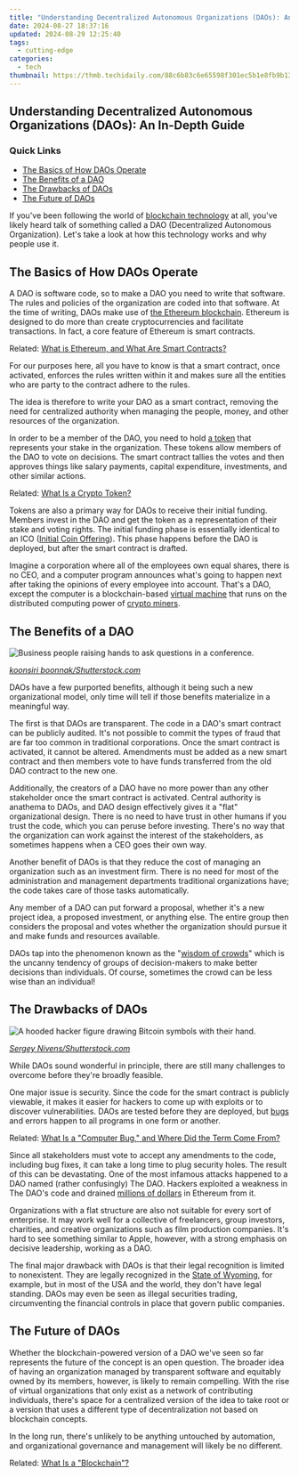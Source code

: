 ```yaml
---
title: "Understanding Decentralized Autonomous Organizations (DAOs): An In-Depth Guide"
date: 2024-08-27 18:37:16
updated: 2024-08-29 12:25:40
tags:
  - cutting-edge
categories:
  - tech
thumbnail: https://thmb.techidaily.com/88c6b83c6e65598f301ec5b1e8fb9b13fd16a0c81d9ff03972a4b84d06ac7c03.jpg
---
```


## Understanding Decentralized Autonomous Organizations (DAOs): An In-Depth Guide

### Quick Links

* [The Basics of How DAOs Operate](https://extra-information.techidaily.com/2024-approved-climbing-toward-sharper-screen-perceptions/)
* [The Benefits of a DAO](https://facebook-clips.techidaily.com/updated-tricks-for-making-fb-ads-pop-up-on-screen/)
* [The Drawbacks of DAOs](https://facebook-video-share.techidaily.com/updated-in-2024-amplify-video-dynamics-a-guide-to-perfecting-jump-cutting/)
* [The Future of DAOs](https://phone-solutions.techidaily.com/3-solutions-to-hard-reset-realme-c55-phone-using-pc-drfone-by-drfone-reset-android-reset-android/)

 If you've been following the world of [blockchain technology](https://facebook-videos.techidaily.com/updated-2024-approved-top-playlist-hits-social-medias-1-10-video-winners/) at all, you've likely heard talk of something called a DAO (Decentralized Autonomous Organization). Let's take a look at how this technology works and why people use it.

##  The Basics of How DAOs Operate

 A DAO is software code, so to make a DAO you need to write that software. The rules and policies of the organization are coded into that software. At the time of writing, DAOs make use of [the Ethereum blockchain](https://extra-information.techidaily.com/in-2024-automated-opener-your-srt-files-windows-and-mac/). Ethereum is designed to do more than create cryptocurrencies and facilitate transactions. In fact, a core feature of Ethereum is smart contracts.

Related: [What is Ethereum, and What Are Smart Contracts?](https://extra-information.techidaily.com/in-2024-automated-opener-your-srt-files-windows-and-mac/) 

 For our purposes here, all you have to know is that a smart contract, once activated, enforces the rules written within it and makes sure all the entities who are party to the contract adhere to the rules.

 The idea is therefore to write your DAO as a smart contract, removing the need for centralized authority when managing the people, money, and other resources of the organization.

 In order to be a member of the DAO, you need to hold [a token](https://instagram-video-recordings.techidaily.com/updated-the-step-by-step-for-turning-your-vids-into-beats-on-insta/) that represents your stake in the organization. These tokens allow members of the DAO to vote on decisions. The smart contract tallies the votes and then approves things like salary payments, capital expenditure, investments, and other similar actions.

Related: [What Is a Crypto Token?](https://instagram-video-recordings.techidaily.com/updated-the-step-by-step-for-turning-your-vids-into-beats-on-insta/) 

 Tokens are also a primary way for DAOs to receive their initial funding. Members invest in the DAO and get the token as a representation of their stake and voting rights. The initial funding phase is essentially identical to an ICO ([Initial Coin Offering](https://www.investopedia.com/terms/i/initial-coin-offering-ico.asp)). This phase happens before the DAO is deployed, but after the smart contract is drafted.

 Imagine a corporation where all of the employees own equal shares, there is no CEO, and a computer program announces what's going to happen next after taking the opinions of every employee into account. That's a DAO, except the computer is a blockchain-based [virtual machine](https://remote-screen-capture.techidaily.com/2024-approved-essential-guide-video-recording-with-vlc/) that runs on the distributed computing power of [crypto miners](https://vimeo-videos.techidaily.com/updated-in-2024-mastering-video-allure-securing-top-spots-with-the-vimeo-experts/).

##  The Benefits of a DAO

![Business people raising hands to ask questions in a conference.](https://static1.howtogeekimages.com/wordpress/wp-content/uploads/2022/02/woman-raising-hand-discussion.jpg) 

_[koonsiri boonnak/Shutterstock.com](https://www.shutterstock.com/image-photo/business-people-raise-their-hands-vote-1440009062)_

 DAOs have a few purported benefits, although it being such a new organizational model, only time will tell if those benefits materialize in a meaningful way.

 The first is that DAOs are transparent. The code in a DAO's smart contract can be publicly audited. It's not possible to commit the types of fraud that are far too common in traditional corporations. Once the smart contract is activated, it cannot be altered. Amendments must be added as a new smart contract and then members vote to have funds transferred from the old DAO contract to the new one.

 Additionally, the creators of a DAO have no more power than any other stakeholder once the smart contract is activated. Central authority is anathema to DAOs, and DAO design effectively gives it a "flat" organizational design. There is no need to have trust in other humans if you trust the code, which you can peruse before investing. There's no way that the organization can work against the interest of the stakeholders, as sometimes happens when a CEO goes their own way.

 Another benefit of DAOs is that they reduce the cost of managing an organization such as an investment firm. There is no need for most of the administration and management departments traditional organizations have; the code takes care of those tasks automatically.

 Any member of a DAO can put forward a proposal, whether it's a new project idea, a proposed investment, or anything else. The entire group then considers the proposal and votes whether the organization should pursue it and make funds and resources available.

 DAOs tap into the phenomenon known as the "[wisdom of crowds](https://www.investopedia.com/terms/w/wisdom-crowds.asp)" which is the uncanny tendency of groups of decision-makers to make better decisions than individuals. Of course, sometimes the crowd can be less wise than an individual!

##  The Drawbacks of DAOs

![A hooded hacker figure drawing Bitcoin symbols with their hand.](https://static1.howtogeekimages.com/wordpress/wp-content/uploads/2022/02/hacker-blockchain-cryptocurrency.jpg) 

_[Sergey Nivens/Shutterstock.com](https://www.shutterstock.com/image-photo/hacker-hunting-crypto-currency-1452779870)_

 While DAOs sound wonderful in principle, there are still many challenges to overcome before they're broadly feasible.

 One major issue is security. Since the code for the smart contract is publicly viewable, it makes it easier for hackers to come up with exploits or to discover vulnerabilities. DAOs are tested before they are deployed, but [bugs](https://digital-screen-recording.techidaily.com/updated-simplifying-the-screen-recording-process-for-dell-users-for-2024/) and errors happen to all programs in one form or another.

Related: [What Is a "Computer Bug," and Where Did the Term Come From?](https://digital-screen-recording.techidaily.com/updated-simplifying-the-screen-recording-process-for-dell-users-for-2024/) 

 Since all stakeholders must vote to accept any amendments to the code, including bug fixes, it can take a long time to plug security holes. The result of this can be devastating. One of the most infamous attacks happened to a DAO named (rather confusingly) The DAO. Hackers exploited a weakness in The DAO's code and drained [millions of dollars](https://www.coindesk.com/learn/2016/06/25/understanding-the-dao-attack/) in Ethereum from it.

 Organizations with a flat structure are also not suitable for every sort of enterprise. It may work well for a collective of freelancers, group investors, charities, and creative organizations such as film production companies. It's hard to see something similar to Apple, however, with a strong emphasis on decisive leadership, working as a DAO.

 The final major drawback with DAOs is that their legal recognition is limited to nonexistent. They are legally recognized in the [State of Wyoming](https://www.jdsupra.com/legalnews/decentralized-autonomous-organizations-5960480/), for example, but in most of the USA and the world, they don't have legal standing. DAOs may even be seen as illegal securities trading, circumventing the financial controls in place that govern public companies.

##  The Future of DAOs

 Whether the blockchain-powered version of a DAO we've seen so far represents the future of the concept is an open question. The broader idea of having an organization managed by transparent software and equitably owned by its members, however, is likely to remain compelling. With the rise of virtual organizations that only exist as a network of contributing individuals, there's space for a centralized version of the idea to take root or a version that uses a different type of decentralization not based on blockchain concepts.

 In the long run, there's unlikely to be anything untouched by automation, and organizational governance and management will likely be no different.

Related: [What Is a "Blockchain"?](https://facebook-videos.techidaily.com/updated-2024-approved-top-playlist-hits-social-medias-1-10-video-winners/)

<ins class="adsbygoogle"
     style="display:block"
     data-ad-format="autorelaxed"
     data-ad-client="ca-pub-7571918770474297"
     data-ad-slot="1223367746"></ins>



<ins class="adsbygoogle"
     style="display:block"
     data-ad-client="ca-pub-7571918770474297"
     data-ad-slot="8358498916"
     data-ad-format="auto"
     data-full-width-responsive="true"></ins>
